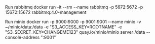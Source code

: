 Run rabbitmq
docker run -it --rm --name rabbitmq -p 5672:5672 -p 15672:15672 rabbitmq:4.0-management


Run minio
docker run -p 9000:9000 -p 9001:9001 --name minio -v ~/minio/data:/data -e "S3_ACCESS_KEY=ROOTNAME" -e "S3_SECRET_KEY=CHANGEME123" quay.io/minio/minio server /data --console-address ":9001"